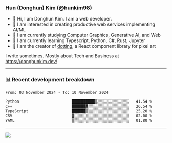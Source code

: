 ### Hun (Donghun) Kim (@hunkim98)

- 👋 Hi, I am Donghun Kim. I am a web developer. 
- 🤔 I am interested in creating productive web services implementing AI/ML
- 🔭 I am currently studying Computer Graphics, Generative AI, and Web 
- 🌱 I am currently learning Typescript, Python, C#, Rust, Jupyter
- 🎨 I am the creator of [dotting](https://github.com/hunkim98/dotting), a React component library for pixel art

I write sometimes. Mostly about Tech and Business at https://donghunkim.dev/

---
### 📊 Recent development breakdown
<!--START_SECTION:waka-->

```txt
From: 03 November 2024 - To: 10 November 2024

Python                       ██████████▒░░░░░░░░░░░░░░   41.54 %
C++                          ██████▓░░░░░░░░░░░░░░░░░░   26.54 %
TypeScript                   ██████▒░░░░░░░░░░░░░░░░░░   25.20 %
CSV                          ▓░░░░░░░░░░░░░░░░░░░░░░░░   02.00 %
YAML                         ▒░░░░░░░░░░░░░░░░░░░░░░░░   01.80 %
```

<!--END_SECTION:waka-->
---

<!-- <div align='center'> -->
  <img align="center" src="https://github-readme-stats.vercel.app/api?username=hunkim98&theme=dark&show_icons=true"/>
<!-- </div> -->
<!--
**hunkim98/hunkim98** is a ✨ _special_ ✨ repository because its `README.md` (this file) appears on your GitHub profile.

Here are some ideas to get you started:

- 🔭 I’m currently working on ...
- 🌱 I’m currently learning ...
- 👯 I’m looking to collaborate on ...
- 🤔 I’m looking for help with ...
- 💬 Ask me about ...
- 📫 How to reach me: ...
- 😄 Pronouns: ...
- ⚡ Fun fact: ...
-->
